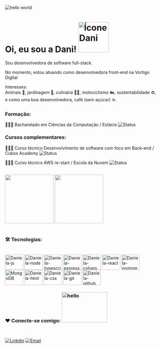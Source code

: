 
 ![hello world](https://github.com/Danifeares/Danifeares/assets/117787402/7b45647a-54e1-49a5-9d6d-ddc1ade4a66d)

# Oi, eu sou a Dani! <img src="https://github.com/Danifeares/Danifeares/assets/117787402/0a52a697-bb76-4efa-b588-305785813492" alt="Ícone Dani" width="100" height="100">
 
Sou desenvolvedora de software full-stack. <br/>

No momento, estou atuando como desenvolvedora front-end na Vortigo Digital <br/>

Interesses: <br/>
Animais 🦎, jardinagem 🌱, culinária 👩‍🍳, motociclismo 🏍️, sustentabilidade ♻️, e como uma boa desenvolvedora, café (sem açúcar) ☕.
   
### Formação:

👩🏻‍💻 Bacharelado em Ciências da Computação / Estácio
<img alt="Status" src="https://img.shields.io/badge/Status-Semestre 5/8-orange">

### Cursos complementares:

👩🏻‍💻 Curso técnico Desenvolvimento de software com foco em Back-end / Cubos Academy
<img alt="Status" src="https://img.shields.io/badge/Status- Completo-brightgreen">

👩🏻‍💻 Curso técnico AWS re-start / Escola da Nuvem
<img alt="Status" src="https://img.shields.io/badge/Status- Completo-brightgreen">

<br/>

<div>
  <img height="160em" src="https://github-readme-stats.vercel.app/api?username=Danifeares&show_icons=true&theme=dracula"/>
  <img height="160em" src="https://github-readme-stats.vercel.app/api/top-langs/?username=Danifeares&layout=compact&theme=dracula"/>
</div>

<br/>

### 🛠️ Tecnologias:
<br/>
<div>
 <img align="center" alt="Daniela-js" height="50" width="60" src="https://cdn.jsdelivr.net/gh/devicons/devicon/icons/javascript/javascript-original.svg"/>
 <img align="center" alt="Daniela-node" height="50" width="60" src="https://cdn.jsdelivr.net/gh/devicons/devicon/icons/nodejs/nodejs-original.svg"/>
 <img align="center" alt="Daniela-typescript" height="50" width="60" src="https://cdn.jsdelivr.net/gh/devicons/devicon/icons/typescript/typescript-original.svg"/>
 <img align="center" alt="Daniela-express" height="50" width="60" src="https://cdn.jsdelivr.net/gh/devicons/devicon/icons/express/express-original.svg"/>
 <img align="center" alt="Daniela-csharp" height="50" width="60" src="https://cdn.jsdelivr.net/gh/devicons/devicon/icons/csharp/csharp-original.svg"/>
 <img align="center" alt="Daniela-react" height="50" width="60" src="https://cdn.jsdelivr.net/gh/devicons/devicon/icons/react/react-original.svg"/>
 <img align="center" alt="Daniela-postgresql" height="50" width="60" src="https://cdn.jsdelivr.net/gh/devicons/devicon/icons/postgresql/postgresql-plain.svg"/>
 <img align="center" alt="MongoDB" height="50" width="60" src="https://cdn.jsdelivr.net/gh/devicons/devicon/icons/mongodb/mongodb-original-wordmark.svg" />
 <img align="center" alt="Daniela-html" height="50" width="60" src="https://cdn.jsdelivr.net/gh/devicons/devicon/icons/html5/html5-original-wordmark.svg"/>
 <img align="center" alt="Daniela-css" height="50" width="60" src="https://cdn.jsdelivr.net/gh/devicons/devicon/icons/css3/css3-original-wordmark.svg"/>
 <img align="center" alt="Daniela-git" height="50" width="60" src="https://cdn.jsdelivr.net/gh/devicons/devicon/icons/git/git-original.svg"/>
 <img align="center" alt="Daniela-github" height="50" width="60" src="https://cdn.jsdelivr.net/gh/devicons/devicon/icons/github/github-original.svg"/>

</div>


### ❤️ Conecte-se comigo:  <img alt="hello" height="100" width="150" src="https://github.com/Danifeares/Danifeares/assets/117787402/633fd049-9b39-4247-8357-145833c1e77d"/>
<br/>

[![Linkdin](https://img.shields.io/badge/LinkedIn-0077B5?style=for-the-badge&logo=linkedin&logoColor=white)](https://www.linkedin.com/in/daniela-felipe-soares/)
[![Email](https://img.shields.io/badge/Gmail-D14836?style=for-the-badge&logo=gmail&logoColor=white)](mailto:daniela.felipe.soares@gmail.com)

